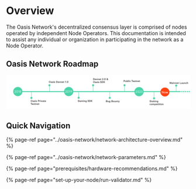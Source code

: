 # Overview

The Oasis Network's decentralized consensus layer is comprised of nodes operated by independent Node Operators. This documentation is intended to assist any individual or organization in participating in the network as a Node Operator.

## Oasis Network Roadmap

![](../.gitbook/assets/roadmap.png)

## Quick Navigation

{% page-ref page="../oasis-network/network-architecture-overview.md" %}

{% page-ref page="../oasis-network/network-parameters.md" %}

{% page-ref page="prerequisites/hardware-recommendations.md" %}

{% page-ref page="set-up-your-node/run-validator.md" %}



